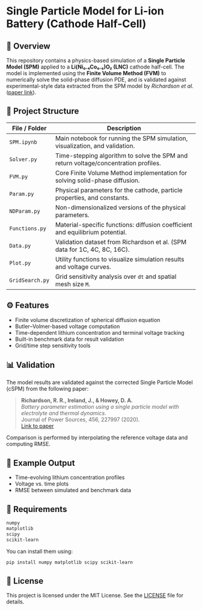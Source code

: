# Single Particle Model for Li-ion Battery (Cathode Half-Cell)

## 🔋 Overview
This repository contains a physics-based simulation of a **Single Particle Model (SPM)** applied to a **Li(Ni₀.₄Co₀.₆)O₂ (LNC)** cathode half-cell. The model is implemented using the **Finite Volume Method (FVM)** to numerically solve the solid-phase diffusion PDE, and is validated against experimental-style data extracted from the SPM model by *Richardson et al.* ([paper link](https://www.sciencedirect.com/science/article/pii/S0013468620302541)).

## 📁 Project Structure
| File / Folder        | Description |
|----------------------|-------------|
| `SPM.ipynb`          | Main notebook for running the SPM simulation, visualization, and validation. |
| `Solver.py`          | Time-stepping algorithm to solve the SPM and return voltage/concentration profiles. |
| `FVM.py`             | Core Finite Volume Method implementation for solving solid-phase diffusion. |
| `Param.py`           | Physical parameters for the cathode, particle properties, and constants. |
| `NDParam.py`         | Non-dimensionalized versions of the physical parameters. |
| `Functions.py`       | Material-specific functions: diffusion coefficient and equilibrium potential. |
| `Data.py`            | Validation dataset from Richardson et al. (SPM data for 1C, 4C, 8C, 16C). |
| `Plot.py`            | Utility functions to visualize simulation results and voltage curves. |
| `GridSearch.py`      | Grid sensitivity analysis over `dt` and spatial mesh size `M`. |

## ⚙️ Features
- Finite volume discretization of spherical diffusion equation
- Butler–Volmer-based voltage computation
- Time-dependent lithium concentration and terminal voltage tracking
- Built-in benchmark data for result validation
- Grid/time step sensitivity tools

## 📊 Validation
The model results are validated against the corrected Single Particle Model (cSPM) from the following paper:

> **Richardson, R. R., Ireland, J., & Howey, D. A.**  
> *Battery parameter estimation using a single particle model with electrolyte and thermal dynamics*.  
> Journal of Power Sources, 456, 227997 (2020).  
> [Link to paper](https://www.sciencedirect.com/science/article/pii/S0013468620302541)

Comparison is performed by interpolating the reference voltage data and computing RMSE.

## 🧪 Example Output
- Time-evolving lithium concentration profiles
- Voltage vs. time plots
- RMSE between simulated and benchmark data

## 🧰 Requirements
```bash
numpy
matplotlib
scipy
scikit-learn
```

You can install them using:
```bash
pip install numpy matplotlib scipy scikit-learn
```

## 📝 License
This project is licensed under the MIT License. See the [LICENSE](./LICENSE) file for details.
